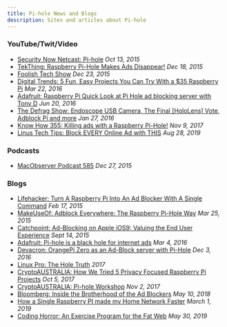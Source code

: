 ```yaml
---
title: Pi-hole News and Blogs
description: Sites and articles about Pi-hole
---
```


### YouTube/Twit/Video

- [Security Now Netcast: Pi-hole](https://www.youtube.com/watch?v=p7-osq_y8i8&t=100m26s) _Oct 13, 2015_
- [TekThing: Raspberry Pi-Hole Makes Ads Disappear!](https://www.youtube.com/watch?v=8Co59HU2gY0&t=2m) _Dec 18, 2015_
- [Foolish Tech Show](https://www.youtube.com/watch?v=bYyena0I9yc&t=2m4s) _Dec 23, 2015_
- [Digital Trends: 5 Fun, Easy Projects You Can Try With a $35 Raspberry Pi](https://www.youtube.com/watch?v=QwrKlyC2kdM&t=1m42s) _Mar 22, 2016_
- [Adafruit: Raspberry Pi Quick Look at Pi Hole ad blocking server with Tony D](https://www.youtube.com/watch?v=eg4u2j1HYlI) _Jun 20, 2016_
- [The Defrag Show: Endoscope USB Camera, The Final [HoloLens] Vote, Adblock Pi and more](https://channel9.msdn.com/Shows/The-Defrag-Show/Defrag-Endoscope-USB-Camera-The-Final-HoloLens-Vote-Adblock-Pi-and-more?WT.mc_id=dlvr_twitter_ch9#time=20m39s) _Jan 27, 2016_
- [Know How 355: Killing ads with a Raspberry Pi-Hole!](https://www.twit.tv/shows/know-how/episodes/355) _Nov 9, 2017_
- [Linus Tech Tips: Block EVERY Online Ad with THIS](https://www.youtube.com/watch?v=KBXTnrD_Zs4) _Aug 28, 2019_

### Podcasts

- [MacObserver Podcast 585](https://www.macobserver.com/tmo/podcast/macgeekgab-585) _Dec 27, 2015_

### Blogs

- [Lifehacker: Turn A Raspberry Pi Into An Ad Blocker With A Single Command](https://www.lifehacker.com.au/2015/02/turn-a-raspberry-pi-into-an-ad-blocker-with-a-single-command/) _Feb 17, 2015_
- [MakeUseOf: Adblock Everywhere: The Raspberry Pi-Hole Way](https://www.makeuseof.com/tag/adblock-everywhere-raspberry-pi-hole-way/) _Mar 25, 2015_
- [Catchpoint: Ad-Blocking on Apple iOS9: Valuing the End User Experience](http://blog.catchpoint.com/2015/09/14/ad-blocking-apple/) _Sept 14, 2015_
- [Adafruit: Pi-hole is a black hole for internet ads](https://blog.adafruit.com/2016/03/04/pi-hole-is-a-black-hole-for-internet-ads-piday-raspberrypi-raspberry_pi/) _Mar 4, 2016_
- [Devacron: OrangePi Zero as an Ad-Block server with Pi-Hole](https://www.devacron.com/orangepi-zero-as-an-ad-block-server-with-pi-hole/) _Dec 3, 2016_
- [Linux Pro: The Hole Truth](http://www.linuxpromagazine.com/Issues/2017/200/The-sysadmin-s-daily-grind-Pi-hole) _2017_
- [CryptoAUSTRALIA: How We Tried 5 Privacy Focused Raspberry Pi Projects](https://blog.cryptoaustralia.org.au/5-privacy-focused-raspberry-pi-projects/) _Oct 5, 2017_
- [CryptoAUSTRALIA: Pi-hole Workshop](https://blog.cryptoaustralia.org.au/pi-hole-network-wide-ad-blocker/) _Nov 2, 2017_
- [Bloomberg: Inside the Brotherhood of the Ad Blockers](https://www.bloomberg.com/news/features/2018-05-10/inside-the-brotherhood-of-pi-hole-ad-blockers) _May 10, 2018_
- [How a Single Raspberry PI made my Home Network Faster](https://brianchristner.io/how-a-single-raspberry-pi-made-my-home-network-faster/) _March 1, 2019_
- [Coding Horror: An Exercise Program for the Fat Web](https://blog.codinghorror.com/an-exercise-program-for-the-fat-web/) _May 30, 2019_
